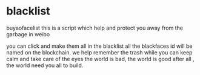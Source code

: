 # blacklist
buyaofacelist
this is a script which  help and protect you away from the garbage in weibo

you can click  and make them all in the blacklist 
all the blackfaces id will be named on the blockchain. 
we help remember the trash while you can keep calm and take care of the eyes
the world is bad, the world is good
after all , the world need you all to build.
